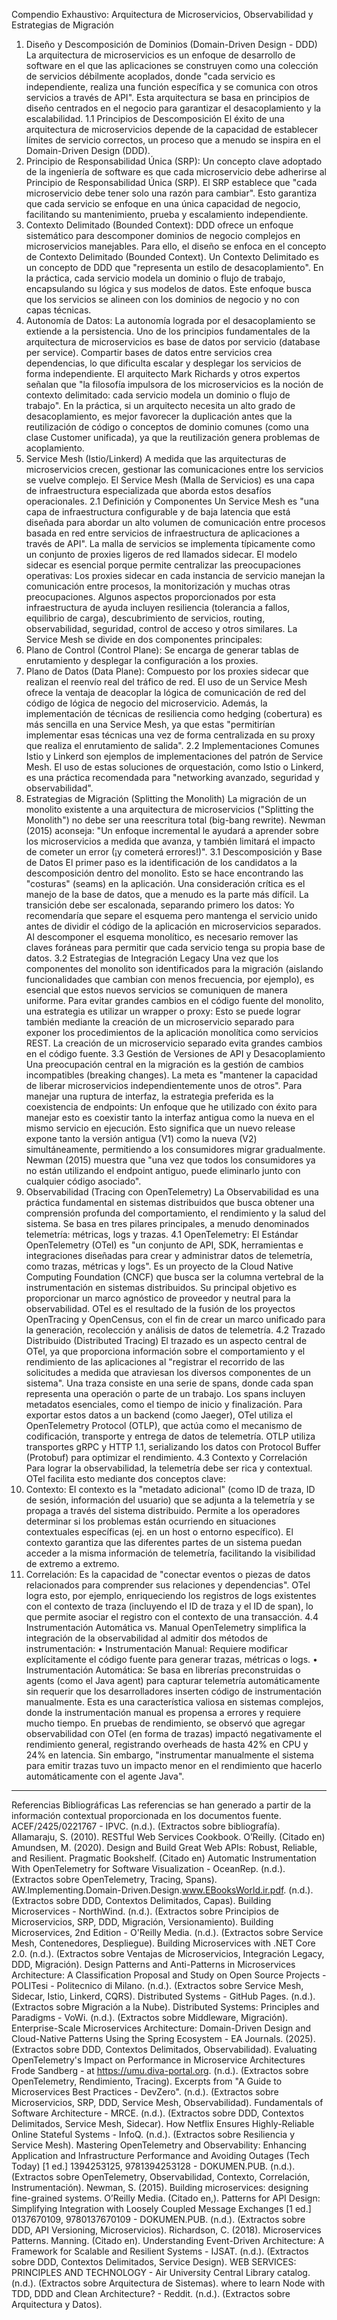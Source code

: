 Compendio Exhaustivo: Arquitectura de Microservicios, Observabilidad y Estrategias de Migración
1. Diseño y Descomposición de Dominios (Domain-Driven Design - DDD)
La arquitectura de microservicios es un enfoque de desarrollo de software en el que las aplicaciones se construyen como una colección de servicios débilmente acoplados, donde "cada servicio es independiente, realiza una función específica y se comunica con otros servicios a través de API". Esta arquitectura se basa en principios de diseño centrados en el negocio para garantizar el desacoplamiento y la escalabilidad.
1.1 Principios de Descomposición
El éxito de una arquitectura de microservicios depende de la capacidad de establecer límites de servicio correctos, un proceso que a menudo se inspira en el Domain-Driven Design (DDD).
1. Principio de Responsabilidad Única (SRP): Un concepto clave adoptado de la ingeniería de software es que cada microservicio debe adherirse al Principio de Responsabilidad Única (SRP). El SRP establece que "cada microservicio debe tener solo una razón para cambiar". Esto garantiza que cada servicio se enfoque en una única capacidad de negocio, facilitando su mantenimiento, prueba y escalamiento independiente.
2. Contexto Delimitado (Bounded Context): DDD ofrece un enfoque sistemático para descomponer dominios de negocio complejos en microservicios manejables. Para ello, el diseño se enfoca en el concepto de Contexto Delimitado (Bounded Context). Un Contexto Delimitado es un concepto de DDD que "representa un estilo de desacoplamiento". En la práctica, cada servicio modela un dominio o flujo de trabajo, encapsulando su lógica y sus modelos de datos. Este enfoque busca que los servicios se alineen con los dominios de negocio y no con capas técnicas.
3. Autonomía de Datos: La autonomía lograda por el desacoplamiento se extiende a la persistencia. Uno de los principios fundamentales de la arquitectura de microservicios es base de datos por servicio (database per service). Compartir bases de datos entre servicios crea dependencias, lo que dificulta escalar y desplegar los servicios de forma independiente.
El arquitecto Mark Richards y otros expertos señalan que "la filosofía impulsora de los microservicios es la noción de contexto delimitado: cada servicio modela un dominio o flujo de trabajo". En la práctica, si un arquitecto necesita un alto grado de desacoplamiento, es mejor favorecer la duplicación antes que la reutilización de código o conceptos de dominio comunes (como una clase Customer unificada), ya que la reutilización genera problemas de acoplamiento.
2. Service Mesh (Istio/Linkerd)
A medida que las arquitecturas de microservicios crecen, gestionar las comunicaciones entre los servicios se vuelve complejo. El Service Mesh (Malla de Servicios) es una capa de infraestructura especializada que aborda estos desafíos operacionales.
2.1 Definición y Componentes
Un Service Mesh es "una capa de infraestructura configurable y de baja latencia que está diseñada para abordar un alto volumen de comunicación entre procesos basada en red entre servicios de infraestructura de aplicaciones a través de API".
La malla de servicios se implementa típicamente como un conjunto de proxies ligeros de red llamados sidecar. El modelo sidecar es esencial porque permite centralizar las preocupaciones operativas:
Los proxies sidecar en cada instancia de servicio manejan la comunicación entre procesos, la monitorización y muchas otras preocupaciones. Algunos aspectos proporcionados por esta infraestructura de ayuda incluyen resiliencia (tolerancia a fallos, equilibrio de carga), descubrimiento de servicios, routing, observabilidad, seguridad, control de acceso y otros similares.
La Service Mesh se divide en dos componentes principales:
1. Plano de Control (Control Plane): Se encarga de generar tablas de enrutamiento y desplegar la configuración a los proxies.
2. Plano de Datos (Data Plane): Compuesto por los proxies sidecar que realizan el reenvío real del tráfico de red.
El uso de un Service Mesh ofrece la ventaja de deacoplar la lógica de comunicación de red del código de lógica de negocio del microservicio. Además, la implementación de técnicas de resiliencia como hedging (cobertura) es más sencilla en una Service Mesh, ya que estas "permitirían implementar esas técnicas una vez de forma centralizada en su proxy que realiza el enrutamiento de salida".
2.2 Implementaciones Comunes
Istio y Linkerd son ejemplos de implementaciones del patrón de Service Mesh. El uso de estas soluciones de orquestación, como Istio o Linkerd, es una práctica recomendada para "networking avanzado, seguridad y observabilidad".
3. Estrategias de Migración (Splitting the Monolith)
La migración de un monolito existente a una arquitectura de microservicios ("Splitting the Monolith") no debe ser una reescritura total (big-bang rewrite). Newman (2015) aconseja: "Un enfoque incremental le ayudará a aprender sobre los microservicios a medida que avanza, y también limitará el impacto de cometer un error (¡y cometerá errores!)".
3.1 Descomposición y Base de Datos
El primer paso es la identificación de los candidatos a la descomposición dentro del monolito. Esto se hace encontrando las "costuras" (seams) en la aplicación.
Una consideración crítica es el manejo de la base de datos, que a menudo es la parte más difícil. La transición debe ser escalonada, separando primero los datos:
Yo recomendaría que separe el esquema pero mantenga el servicio unido antes de dividir el código de la aplicación en microservicios separados.
Al descomponer el esquema monolítico, es necesario remover las claves foráneas para permitir que cada servicio tenga su propia base de datos.
3.2 Estrategias de Integración Legacy
Una vez que los componentes del monolito son identificados para la migración (aislando funcionalidades que cambian con menos frecuencia, por ejemplo), es esencial que estos nuevos servicios se comuniquen de manera uniforme. Para evitar grandes cambios en el código fuente del monolito, una estrategia es utilizar un wrapper o proxy:
Esto se puede lograr también mediante la creación de un microservicio separado para exponer los procedimientos de la aplicación monolítica como servicios REST. La creación de un microservicio separado evita grandes cambios en el código fuente.
3.3 Gestión de Versiones de API y Desacoplamiento
Una preocupación central en la migración es la gestión de cambios incompatibles (breaking changes). La meta es "mantener la capacidad de liberar microservicios independientemente unos de otros".
Para manejar una ruptura de interfaz, la estrategia preferida es la coexistencia de endpoints:
Un enfoque que he utilizado con éxito para manejar esto es coexistir tanto la interfaz antigua como la nueva en el mismo servicio en ejecución.
Esto significa que un nuevo release expone tanto la versión antigua (V1) como la nueva (V2) simultáneamente, permitiendo a los consumidores migrar gradualmente. Newman (2015) muestra que "una vez que todos los consumidores ya no están utilizando el endpoint antiguo, puede eliminarlo junto con cualquier código asociado".
4. Observabilidad (Tracing con OpenTelemetry)
La Observabilidad es una práctica fundamental en sistemas distribuidos que busca obtener una comprensión profunda del comportamiento, el rendimiento y la salud del sistema. Se basa en tres pilares principales, a menudo denominados telemetría: métricas, logs y trazas.
4.1 OpenTelemetry: El Estándar
OpenTelemetry (OTel) es "un conjunto de API, SDK, herramientas e integraciones diseñadas para crear y administrar datos de telemetría, como trazas, métricas y logs". Es un proyecto de la Cloud Native Computing Foundation (CNCF) que busca ser la columna vertebral de la instrumentación en sistemas distribuidos. Su principal objetivo es proporcionar un marco agnóstico de proveedor y neutral para la observabilidad.
OTel es el resultado de la fusión de los proyectos OpenTracing y OpenCensus, con el fin de crear un marco unificado para la generación, recolección y análisis de datos de telemetría.
4.2 Trazado Distribuido (Distributed Tracing)
El trazado es un aspecto central de OTel, ya que proporciona información sobre el comportamiento y el rendimiento de las aplicaciones al "registrar el recorrido de las solicitudes a medida que atraviesan los diversos componentes de un sistema".
Una traza consiste en una serie de spans, donde cada span representa una operación o parte de un trabajo. Los spans incluyen metadatos esenciales, como el tiempo de inicio y finalización.
Para exportar estos datos a un backend (como Jaeger), OTel utiliza el OpenTelemetry Protocol (OTLP), que actúa como el mecanismo de codificación, transporte y entrega de datos de telemetría. OTLP utiliza transportes gRPC y HTTP 1.1, serializando los datos con Protocol Buffer (Protobuf) para optimizar el rendimiento.
4.3 Contexto y Correlación
Para lograr la observabilidad, la telemetría debe ser rica y contextual. OTel facilita esto mediante dos conceptos clave:
1. Contexto: El contexto es la "metadato adicional" (como ID de traza, ID de sesión, información del usuario) que se adjunta a la telemetría y se propaga a través del sistema distribuido. Permite a los operadores determinar si los problemas están ocurriendo en situaciones contextuales específicas (ej. en un host o entorno específico). El contexto garantiza que las diferentes partes de un sistema puedan acceder a la misma información de telemetría, facilitando la visibilidad de extremo a extremo.
2. Correlación: Es la capacidad de "conectar eventos o piezas de datos relacionados para comprender sus relaciones y dependencias". OTel logra esto, por ejemplo, enriqueciendo los registros de logs existentes con el contexto de traza (incluyendo el ID de traza y el ID de span), lo que permite asociar el registro con el contexto de una transacción.
4.4 Instrumentación Automática vs. Manual
OpenTelemetry simplifica la integración de la observabilidad al admitir dos métodos de instrumentación:
• Instrumentación Manual: Requiere modificar explícitamente el código fuente para generar trazas, métricas o logs.
• Instrumentación Automática: Se basa en librerías preconstruidas o agents (como el Java agent) para capturar telemetría automáticamente sin requerir que los desarrolladores inserten código de instrumentación manualmente. Esta es una característica valiosa en sistemas complejos, donde la instrumentación manual es propensa a errores y requiere mucho tiempo.
En pruebas de rendimiento, se observó que agregar observabilidad con OTel (en forma de trazas) impactó negativamente el rendimiento general, registrando overheads de hasta 42% en CPU y 24% en latencia. Sin embargo, "instrumentar manualmente el sistema para emitir trazas tuvo un impacto menor en el rendimiento que hacerlo automáticamente con el agente Java".

--------------------------------------------------------------------------------
Referencias Bibliográficas
Las referencias se han generado a partir de la información contextual proporcionada en los documentos fuente.
ACEF/2425/0221767 - IPVC. (n.d.). (Extractos sobre bibliografía).
Allamaraju, S. (2010). RESTful Web Services Cookbook. O’Reilly. (Citado en)
Amundsen, M. (2020). Design and Build Great Web APIs: Robust, Reliable, and Resilient. Pragmatic Bookshelf. (Citado en)
Automatic Instrumentation With OpenTelemetry for Software Visualization - OceanRep. (n.d.). (Extractos sobre OpenTelemetry, Tracing, Spans).
AW.Implementing.Domain-Driven.Design.www.EBooksWorld.ir.pdf. (n.d.). (Extractos sobre DDD, Contextos Delimitados, Capas).
Building Microservices - NorthWind. (n.d.). (Extractos sobre Principios de Microservicios, SRP, DDD, Migración, Versionamiento).
Building Microservices, 2nd Edition - O'Reilly Media. (n.d.). (Extractos sobre Service Mesh, Contenedores, Despliegue).
Building Microservices with .NET Core 2.0. (n.d.). (Extractos sobre Ventajas de Microservicios, Integración Legacy, DDD, Migración).
Design Patterns and Anti-Patterns in Microservices Architecture: A Classification Proposal and Study on Open Source Projects - POLITesi - Politecnico di Milano. (n.d.). (Extractos sobre Service Mesh, Sidecar, Istio, Linkerd, CQRS).
Distributed Systems - GitHub Pages. (n.d.). (Extractos sobre Migración a la Nube).
Distributed Systems: Principles and Paradigms - VoWi. (n.d.). (Extractos sobre Middleware, Migración).
Enterprise-Scale Microservices Architecture: Domain-Driven Design and Cloud-Native Patterns Using the Spring Ecosystem - EA Journals. (2025). (Extractos sobre DDD, Contextos Delimitados, Observabilidad).
Evaluating OpenTelemetry's Impact on Performance in Microservice Architectures Frode Sandberg - at https://umu.diva-portal.org. (n.d.). (Extractos sobre OpenTelemetry, Rendimiento, Tracing).
Excerpts from "A Guide to Microservices Best Practices - DevZero". (n.d.). (Extractos sobre Microservicios, SRP, DDD, Service Mesh, Observabilidad).
Fundamentals of Software Architecture - MRCE. (n.d.). (Extractos sobre DDD, Contextos Delimitados, Service Mesh, Sidecar).
How Netflix Ensures Highly-Reliable Online Stateful Systems - InfoQ. (n.d.). (Extractos sobre Resiliencia y Service Mesh).
Mastering OpenTelemetry and Observability: Enhancing Application and Infrastructure Performance and Avoiding Outages (Tech Today) [1 ed.] 1394253125, 9781394253128 - DOKUMEN.PUB. (n.d.). (Extractos sobre OpenTelemetry, Observabilidad, Contexto, Correlación, Instrumentación).
Newman, S. (2015). Building microservices: designing fine-grained systems. O’Reilly Media. (Citado en,).
Patterns for API Design: Simplifying Integration with Loosely Coupled Message Exchanges [1 ed.] 0137670109, 9780137670109 - DOKUMEN.PUB. (n.d.). (Extractos sobre DDD, API Versioning, Microservicios).
Richardson, C. (2018). Microservices Patterns. Manning. (Citado en).
Understanding Event-Driven Architecture: A Framework for Scalable and Resilient Systems - IJSAT. (n.d.). (Extractos sobre DDD, Contextos Delimitados, Service Design).
WEB SERVICES: PRINCIPLES AND TECHNOLOGY - Air University Central Library catalog. (n.d.). (Extractos sobre Arquitectura de Sistemas).
where to learn Node with TDD, DDD and Clean Architecture? - Reddit. (n.d.). (Extractos sobre Arquitectura y Datos).